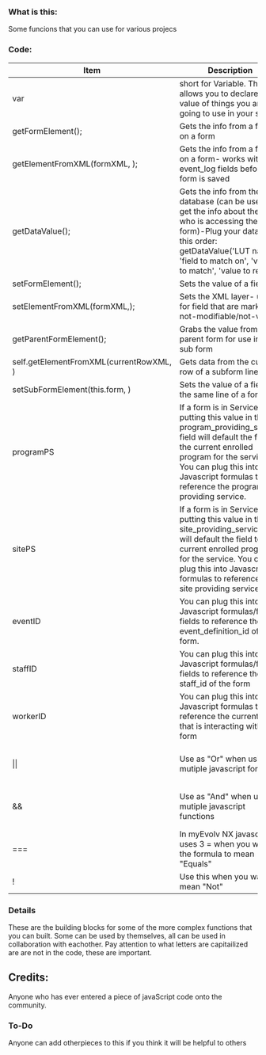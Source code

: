 ### What is this:
Some funcions that you can use for various projecs

### Code:
|Item|Description|Example|
|----|-----------|-------|
|var|short for Variable. This allows you to declare the value of things you are going to use in your script|`var mydata = getDataValue('user_defined_lut', 'user_defined_lut_id', 'UDF_choices', 'description')`;|
|getFormElement(); |Gets the info from a field on a form|`getFormElement('actual_date');`|
|getElementFromXML(formXML, ); |Gets the info from a field on a form- works with event_log fields before form is saved|`getElementFromXML(formXML,'program_providing_srevice');`|
|getDataValue(); |Gets the info from the database (can be used to get the info about the staff who is accessing the form)-Plug your data in this order: getDataValue('LUT name', 'field to match on', 'value to match', 'value to return')|`getDataValue('user_defined_lut', 'user_defined_lut_id', 'UDF_choices', 'description');`|
|setFormElement(); |Sets the value of a field |`setFormElement('udf_regularstring', mydata);`|
|setElementFromXML(formXML,); | Sets the XML layer- used for field that are marked not-modifiable/not-visible |`setElementFromXML(formXML, 'is_telehealth', 'on')`|
|getParentFormElement(); | Grabs the value from a parent form for use in a sub form|`getParentFormElement('activity_type');`
|self.getElementFromXML(currentRowXML, )|Gets data from the current row of a subform line|`self.getElementFromXML(currentRowXML,'udf_collpicklist');`
|setSubFormElement(this.form, )| Sets the value of a field in the same line of a form |`setSubFormElement(this.form, 'local_worker_supervisor', desc);`
|programPS| If a form is in Service Etry, putting this value in the program_providing_service field will default the field to the current enrolled program for the service. You can plug this into Javascript formulas to reference the program providing service. | `getDataValue('primary_worker_assignment_view', 'people_id', parentValue, 'staff_id', 'end_date is null and program_info_id = "programPS"')`
|sitePS| If a form is in Service Etry, putting this value in the site_providing_service field will default the field to the current enrolled program for the service. You can plug this into Javascript formulas to reference the site providing service | example
|eventID|You can plug this into Javascript formulas/form fields to reference the event_definition_id of the form.| example
|staffID|You can plug this into Javascript formulas/form fields to reference the staff_id of the form| example
|workerID| You can plug this into Javascript formulas to reference the current staff that is interacting with the form| `if (formAction == 'EDIT'){{setFormElement('staff_id', workerID);}}`
|&#124;&#124;| Use as "Or" when using mutiple javascript formulas| getDataValue('user_defined_lut', 'user_defined_lut_id', 'UDF_choices', 'description') = 'Yes'; &#124;&#124; getDataValue('user_defined_lut', 'user_defined_lut_id', 'UDF_choices', 'description') = 'Maybe'
|&&| Use as "And" when usning mutiple javascript functions|getDataValue('user_defined_lut', 'user_defined_lut_id', 'UDF_choices', 'description') = 'Yes'; && getDataValue('user_defined_lut2', 'user_defined_lut_id', 'UDF_choices', 'description') = 'Yellow'
|===| In myEvolv NX javascript uses 3 = when you want the formula to mean "Equals"| `getFormElement('udf_refcl') === 'A1B03084-BC60-4867-98A4-2AF7F2D3879F'`
|!| Use this when you want to mean "Not" | `getFormElement('udf_refcl') !== 'A1B03084-BC60-4867-98A4-2AF7F2D3879F'`



### Details
These are the building blocks for some of the more complex functions that you can built. 
Some can be used by themselves, all can be used in collaboration with eachother. 
Pay attention to what letters are capitailized are are not in the code, these are important. 

## Credits:
Anyone who has ever entered a piece of javaScript code onto the community. 

### To-Do
Anyone can add otherpieces to this if you think it will be helpful to others
